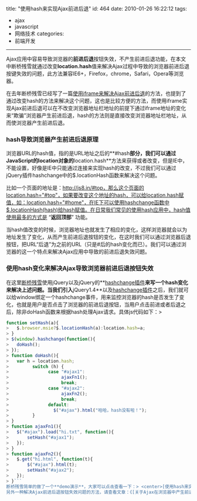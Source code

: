 title: "使用hash来实现Ajax前进后退"
id: 464
date: 2010-01-26 16:22:12
tags:
- ajax
- javascript
- 网络技术
categories:
- 前端开发
---
Ajax应用中容易导致浏览器的**前进后退**按钮失效，不产生前进后退功能，在本文中断桥残雪就通过改变**location.hash**值来解决Ajax过程中导致的浏览器前进后退按键失效的问题，此方法兼容IE6+，Firefox，chrome，Safari，Opera等浏览器。

在去年断桥残雪已经写了一篇[使用iframe来解决Ajax前进后退](http://js8.in/311.html "关于Ajax在浏览器中产生前进后退的实现方法")的方法，也提到了通过改变hash的方法来解决这个问题，这也是比较方便的方法，而使用iframe实现Ajax前进后退可以在不改变浏览器地址栏地址的前提下通过iframe地址的变化来“欺骗”浏览器产生前进后退，hash的方法则是直接改变浏览器地址栏地址，从而使浏览器产生前进后退。

### hash导致浏览器产生前进后退原理

浏览器URL的hash值，指的是URL地址之后的**#hash**部分，我们可以通过JavaScript的location对象的**location.hash**方法来获得或者改变，但是IE中，不能设置，好像是IE中只能通过连接来实现hash的改变，不过我们可以通过jQuery插件hashchange中的$.locationHash函数来解决这个问题。

比如一个页面的地址是：http://js8.in/#top，那么这个页面的location.hash="#top"，如果要改变这个地址的hash，可以给location.hash赋值，如：location.hash="#home"，在IE下可以使用hashchange函数中$.locationHash(hash)给hash赋值。在日常我们常见的使用hash应用中，hash值使用最多的方式是 “**返回顶部**” 功能。
<!--more-->
当hash值改变的时候，浏览器地址也就发生了相应的变化，这样浏览器就会以为地址发生了变化，从而产生前进后退按钮的变化，在这时我们可以通过浏览器后退按钮，把URL“后退”为之前的URL（只是#后的hash变化而已）。我们可以通过浏览器的这一个特点来解决Ajax应用中导致的前进后退失效问题。

### 使用hash变化来解决Ajax导致浏览器前进后退按钮失效

在这里[断桥残雪](http://js8.in "断桥残雪部落格")使用jQuery以及jQuery的**[hashchange插件](http://plugins.jquery.com/project/hashchange "jquery hashchange 插件下载地址")**来写一个hash变化来解决上述问题。当我们引入**jQuery1.4**以及[hashchange插件](http://plugins.jquery.com/project/hashchange "jquery hashchange 插件下载地址")之后，我们就可以给window绑定一个hashchange事件，用来监控浏览器的hash是否发生了变化，也就是用户是否点击了浏览器的前进后退按钮，当用户点击前进或者后退之后，除非doHash函数来根据hash处理Ajax请求。具体js代码如下：> 
```javascript
function setHash(a){
> 	$.browser.msie?$.locationHash(a):location.hash=a;
> }
> $(window).hashchange(function(){
> 	doHash();
> });
> function doHash(){
> 	var h = location.hash;
>         switch (h) {
>               case "#ajax1":
>                    ajaxFn1();
>                    break;
>               case "#ajax2":
>                    ajaxFn2();
>                    break;
>               default:
>                 $("#ajax").html("哈哈，hash没有啦！");
>         }
> }
> function ajaxFn1(){
> 	$("#ajax").load("hi.txt", function(){
> 		setHash("#ajax1");
> 	});
> }
> function ajaxFn2(){
> 	$.get("hi.html", function(t){
> 		$("#ajax").html(t);
> 		setHash("#ajax2");
> 	});
> }```
断桥残雪简单的做了一个**demo演示**，大家可以点击查看一下：> <center>[使用hash来实现Ajax前进后退demo演示](http://js8.in/mywork/hashchange "使用hash来实现Ajax前进后退demo")</center>
另外一种解决Ajax前进后退按钮失效问题的方法，请查看文章：《[关于Ajax在浏览器中产生前进后退的实现方法](http://js8.in/311.html "关于Ajax在浏览器中产生前进后退的实现方法")》